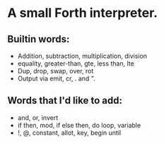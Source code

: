 # A small Forth interpreter.

## Builtin words:
- Addition, subtraction, multiplication, division
- equality, greater-than, gte, less than, lte
- Dup, drop, swap, over, rot
- Output via emit, cr, . and ".

## Words that I'd like to add:
- and, or, invert
- if then, mod, if else then, do loop, variable
- !, @, constant, allot, key, begin until
